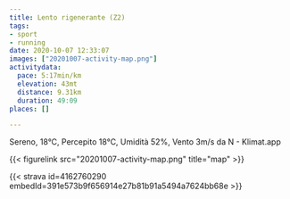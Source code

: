 ```yaml
---
title: Lento rigenerante (Z2)
tags:
- sport
- running
date: 2020-10-07 12:33:07
images: ["20201007-activity-map.png"]
activitydata:
  pace: 5:17min/km
  elevation: 43mt
  distance: 9.31km
  duration: 49:09
places: []

---
```


Sereno, 18°C, Percepito 18°C, Umidità 52%, Vento 3m/s da N - Klimat.app



{{< figurelink src="20201007-activity-map.png" title="map" >}}


{{< strava id=4162760290 embedId=391e573b9f656914e27b81b91a5494a7624bb68e >}}

